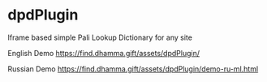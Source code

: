 # dpdPlugin
Iframe based simple Pali Lookup Dictionary for any site

English Demo
https://find.dhamma.gift/assets/dpdPlugin/

Russian Demo
https://find.dhamma.gift/assets/dpdPlugin/demo-ru-ml.html

